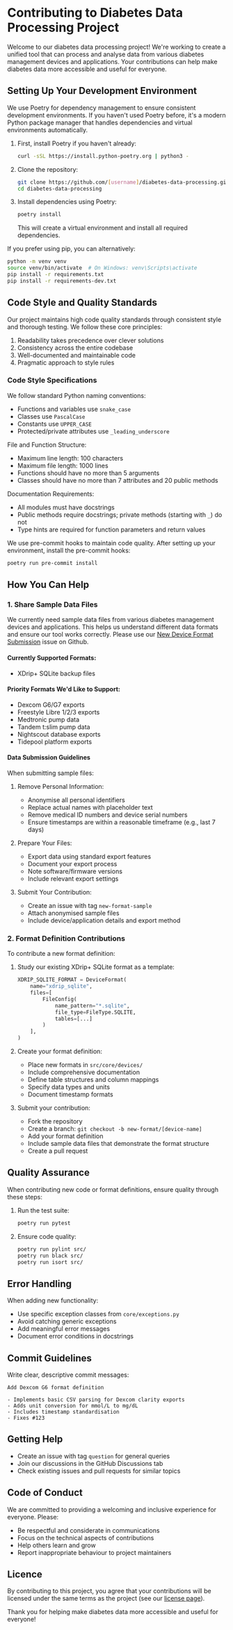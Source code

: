 # Contributing to Diabetes Data Processing Project

Welcome to our diabetes data processing project! We're working to create a unified tool that can process and analyse data from various diabetes management devices and applications. Your contributions can help make diabetes data more accessible and useful for everyone.

## Setting Up Your Development Environment

We use Poetry for dependency management to ensure consistent development environments. If you haven't used Poetry before, it's a modern Python package manager that handles dependencies and virtual environments automatically.

1. First, install Poetry if you haven't already:
   ```bash
   curl -sSL https://install.python-poetry.org | python3 -
   ```

2. Clone the repository:
   ```bash
   git clone https://github.com/[username]/diabetes-data-processing.git
   cd diabetes-data-processing
   ```

3. Install dependencies using Poetry:
   ```bash
   poetry install
   ```
   This will create a virtual environment and install all required dependencies.

If you prefer using pip, you can alternatively:
   ```bash
   python -m venv venv
   source venv/bin/activate  # On Windows: venv\Scripts\activate
   pip install -r requirements.txt
   pip install -r requirements-dev.txt
   ```

## Code Style and Quality Standards

Our project maintains high code quality standards through consistent style and thorough testing. We follow these core principles:

1. Readability takes precedence over clever solutions
2. Consistency across the entire codebase
3. Well-documented and maintainable code
4. Pragmatic approach to style rules

### Code Style Specifications

We follow standard Python naming conventions:

- Functions and variables use `snake_case`
- Classes use `PascalCase`
- Constants use `UPPER_CASE`
- Protected/private attributes use `_leading_underscore`

File and Function Structure:

- Maximum line length: 100 characters
- Maximum file length: 1000 lines
- Functions should have no more than 5 arguments
- Classes should have no more than 7 attributes and 20 public methods

Documentation Requirements:

- All modules must have docstrings
- Public methods require docstrings; private methods (starting with `_`) do not
- Type hints are required for function parameters and return values

We use pre-commit hooks to maintain code quality. After setting up your environment, install the pre-commit hooks:
```bash
poetry run pre-commit install
```

## How You Can Help

### 1. Share Sample Data Files

We currently need sample data files from various diabetes management devices and applications. This helps us understand different data formats and ensure our tool works correctly. Please use our [New Device Format Submission](https://github.com/Warren8824/cgm-data-processor/issues/new?template=new_format_submission.yml) issue on Github.

#### Currently Supported Formats:
- XDrip+ SQLite backup files

#### Priority Formats We'd Like to Support:

- Dexcom G6/G7 exports
- Freestyle Libre 1/2/3 exports
- Medtronic pump data
- Tandem t:slim pump data
- Nightscout database exports
- Tidepool platform exports

#### Data Submission Guidelines

When submitting sample files:

1. Remove Personal Information:
   - Anonymise all personal identifiers
   - Replace actual names with placeholder text
   - Remove medical ID numbers and device serial numbers
   - Ensure timestamps are within a reasonable timeframe (e.g., last 7 days)

2. Prepare Your Files:
   - Export data using standard export features
   - Document your export process
   - Note software/firmware versions
   - Include relevant export settings

3. Submit Your Contribution:
   - Create an issue with tag `new-format-sample`
   - Attach anonymised sample files
   - Include device/application details and export method

### 2. Format Definition Contributions

To contribute a new format definition:

1. Study our existing XDrip+ SQLite format as a template:

   ```python
   XDRIP_SQLITE_FORMAT = DeviceFormat(
       name="xdrip_sqlite",
       files=[
           FileConfig(
               name_pattern="*.sqlite",
               file_type=FileType.SQLITE,
               tables=[...]
           )
       ],
   )
   ```

2. Create your format definition:
   - Place new formats in `src/core/devices/`
   - Include comprehensive documentation
   - Define table structures and column mappings
   - Specify data types and units
   - Document timestamp formats

3. Submit your contribution:
   - Fork the repository
   - Create a branch: `git checkout -b new-format/[device-name]`
   - Add your format definition
   - Include sample data files that demonstrate the format structure
   - Create a pull request

## Quality Assurance

When contributing new code or format definitions, ensure quality through these steps:

1. Run the test suite:
   ```bash
   poetry run pytest
   ```

2. Ensure code quality:
   ```bash
   poetry run pylint src/
   poetry run black src/
   poetry run isort src/
   ```



## Error Handling

When adding new functionality:
- Use specific exception classes from `core/exceptions.py`
- Avoid catching generic exceptions
- Add meaningful error messages
- Document error conditions in docstrings

## Commit Guidelines

Write clear, descriptive commit messages:

```
Add Dexcom G6 format definition

- Implements basic CSV parsing for Dexcom clarity exports
- Adds unit conversion for mmol/L to mg/dL
- Includes timestamp standardisation
- Fixes #123
```

## Getting Help

- Create an issue with tag `question` for general queries
- Join our discussions in the GitHub Discussions tab
- Check existing issues and pull requests for similar topics

## Code of Conduct

We are committed to providing a welcoming and inclusive experience for everyone. Please:

- Be respectful and considerate in communications
- Focus on the technical aspects of contributions
- Help others learn and grow
- Report inappropriate behaviour to project maintainers

## Licence

By contributing to this project, you agree that your contributions will be licensed under the same terms as the project (see our [license page](license.md)).

Thank you for helping make diabetes data more accessible and useful for everyone!